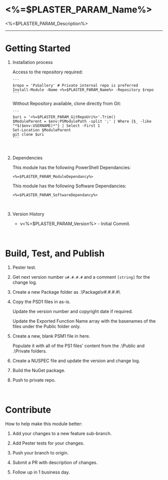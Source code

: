 # <%=$PLASTER_PARAM_Name%>

<%=$PLASTER_PARAM_Description%>

***

# Getting Started
1.	Installation process 

    Access to the repository required:

        ```
        $repo = 'PsGallery' # Private internal repo is preferred
        Install-Module -Name <%=$PLASTER_PARAM_Name%> -Repository $repo
        ```

    Without Repository available, clone directly from Git:

        ```
        $uri = '<%=$PLASTER_PARAM_GitRepoUri%>'.Trim()
        $ModuleParent = $env:PSModulePath -split ';' | Where {$_ -like "*$($env:USERNAME)*"} | Select -First 1
        Set-Location $ModuleParent
        git clone $uri
        ```

<br>

2.	Dependencies

    This module has the following PowerShell Dependancies:
    
        <%=$PLASTER_PARAM_ModuleDependancy%>

    This module has the following Software Dependancies:
    
        <%=$PLASTER_PARAM_SoftwareDependancy%>

<br>

3.	Version History

    - v<%=$PLASTER_PARAM_Version%> - Initial Commit.

<br>



# Build, Test, and Publish

1.  Pester test. 

2.  Get next version number `v#.#.#.#` and a comment `[string]` for the change log.

3.  Create a new Package folder as .\Package\v#.#.#.#\

4.  Copy the PSD1 files in as-is.

    Update the version number and copyright date if required.

	Update the Exported Function Name array with the basenames of the files under the Public folder only.

5.  Create a new, blank PSM1 file in here. 

    Populate it with all of the PS1 files' content from the .\Public and .\Private folders.

6.  Create a NUSPEC file and update the version and change log.

7.  Build the NuGet package.

8.  Push to private repo.


<br>


# Contribute
How to help make this module better: 

1.  Add your changes to a new feature sub-branch.

2.  Add Pester tests for your changes.

3.  Push your branch to origin.

4.  Submit a PR with description of changes.

5.  Follow up in 1 business day.


<br>
